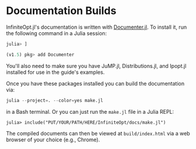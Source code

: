 # Documentation Builds
InfiniteOpt.jl's documentation is written with [Documenter.jl](https://github.com/JuliaDocs/Documenter.jl). 
To install it, run the following command in a Julia session:

```julia
julia> ] 

(v1.5) pkg> add Documenter
```

You'll also need to make sure you have JuMP.jl, Distributions.jl, and Ipopt.jl 
installed for use in the guide's examples.

Once you have these packages installed you can build the documentation via:
```julia
julia --project=. --color=yes make.jl
```

in a Bash terminal. Or you can just run the `make.jl` file in a Julia REPL:
```julia-repl
julia> include("PUT/YOUR/PATH/HERE/InfiniteOpt/docs/make.jl") 
```

The compiled documents can then be viewed at `build/index.html` via a web browser 
of your choice (e.g., Chrome).
